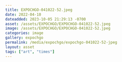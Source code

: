 ```yaml
---
title: EXPOCHGO-041022-52.jpeg
date: 2022-04-10
dateadded: 2023-10-05 21:29:13 -0700
asset: /assets/EXPOCHGO/EXPOCHGO-041022-52.jpeg
image: /assets/EXPOCHGO/EXPOCHGO-041022-52.jpeg
categories: image
gallery: expochgo
permalink: /media/expochgo/expochgo-041022-52-jpeg
layout: asset
tags: ["art", "times"]
--- 
```

